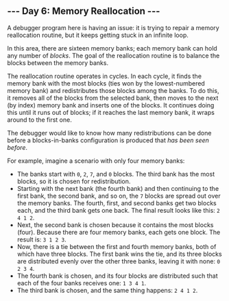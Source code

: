 ## \--- Day 6: Memory Reallocation ---

A debugger program here is having an issue: it is trying to repair a
memory reallocation routine, but it keeps getting stuck in an infinite
loop.

In this area, there are sixteen memory banks; each memory bank can hold
any number of *blocks*. The goal of the reallocation routine is to
balance the blocks between the memory banks.

The reallocation routine operates in cycles. In each cycle, it finds the
memory bank with the most blocks (ties won by the lowest-numbered memory
bank) and redistributes those blocks among the banks. To do this, it
removes all of the blocks from the selected bank, then moves to the next
(by index) memory bank and inserts one of the blocks. It continues doing
this until it runs out of blocks; if it reaches the last memory bank, it
wraps around to the first one.

The debugger would like to know how many redistributions can be done
before a blocks-in-banks configuration is produced that *has been seen
before*.

For example, imagine a scenario with only four memory banks:

  - The banks start with `0`, `2`, `7`, and `0` blocks. The third bank
    has the most blocks, so it is chosen for redistribution.
  - Starting with the next bank (the fourth bank) and then continuing to
    the first bank, the second bank, and so on, the `7` blocks are
    spread out over the memory banks. The fourth, first, and second
    banks get two blocks each, and the third bank gets one back. The
    final result looks like this: `2 4 1 2`.
  - Next, the second bank is chosen because it contains the most blocks
    (four). Because there are four memory banks, each gets one block.
    The result is: `3 1 2 3`.
  - Now, there is a tie between the first and fourth memory banks, both
    of which have three blocks. The first bank wins the tie, and its
    three blocks are distributed evenly over the other three banks,
    leaving it with none: `0 2 3 4`.
  - The fourth bank is chosen, and its four blocks are distributed such
    that each of the four banks receives one: `1 3 4 1`.
  - The third bank is chosen, and the same thing happens: `2 4 1 2`.

